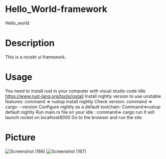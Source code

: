 # Hello_World-framework
Hello_world
# Description
This is a rocekt ui framework.
# Usage
You need to install rust in your computer with visual studio code idle
https://www.rust-lang.org/tools/install
Install nightly version to use unstable features:
command => rustup install nightly
Check version:
command => cargo --version
Configure nightly as a default toolchain:
Command=>rustup default nightly
Run main.rs file on your idle :
command=> cargo run
It will launch rocket on localhost8000
Go to the browser and run the site
# Picture
![Screenshot (166)](https://user-images.githubusercontent.com/49730497/87393850-6c591880-c5cc-11ea-9366-2074f21f256f.png)
![Screenshot (167)](https://user-images.githubusercontent.com/49730497/87393866-6fec9f80-c5cc-11ea-9aed-3fe6452d2d2a.png)
